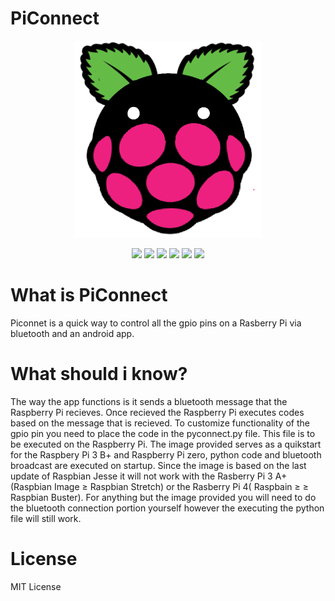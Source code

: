 # PiConnect
<div align="center">
    <img src="/.github/piconlogo.png" width="300">
</div>
     
</p>
<p align="center">
    <a href="https://github.com/badges/shields/graphs/contributors" alt="Contributors">
        <img src="https://img.shields.io/badge/Version-0.0.1-blue" /></a>
    <a href="https://github.com/badges/shields/graphs/contributors" alt="Contributors">
        <img src="https://img.shields.io/badge/Android App-Experimental Stable-green" /></a>
    <a href="https://github.com/badges/shields/graphs/contributors" alt="Contributors">
        <img src="https://img.shields.io/badge/Rpi3 B+ image-Stable-green" /></a>
    <a href="https://github.com/badges/shields/graphs/contributors" alt="Contributors">
        <img src="https://img.shields.io/badge/Rpi Zero image-Stable-green" /></a>
    <a href="https://github.com/badges/shields/graphs/contributors" alt="Contributors">
        <img src="https://img.shields.io/badge/Rpi3 A+ image-Non working-red" /></a>
    <a href="https://github.com/badges/shields/graphs/contributors" alt="Contributors">
        <img src="https://img.shields.io/badge/Rpi4 image-Non working-red" /></a>

</p>
	
# What is PiConnect
Piconnet is a quick way to control all the gpio pins on a Rasberry Pi via bluetooth and an android app.

# What should i know?
The way the app functions is it sends a bluetooth message that the Raspberry Pi recieves. Once recieved the Raspberry Pi executes codes based on the message that is recieved. To customize functionality of the gpio pin you need to place the code in the pyconnect.py file. This file is to be executed on the Raspberry Pi. The image provided serves as a quikstart for the Raspbery Pi 3 B+ and Raspberry Pi zero, python code and bluetooth broadcast are executed on startup. Since the image is based on the last update of Raspbian Jesse it will not work with the Rasberry Pi 3 A+(Raspbian Image ≥ Raspbian Stretch) or the Rasberry Pi 4( Raspbain ≥ ≥ Raspbian Buster). For anything but the image provided you will need to do the bluetooth connection portion yourself however the executing the python file will still work.  
	
# License
MIT License
  


